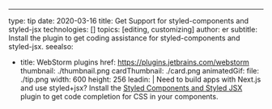 ---
type: tip
date: 2020-03-16
title: Get Support for styled-components and styled-jsx
technologies: []
topics: [editing, customizing]
author: er
subtitle: Install the plugin to get coding assistance for styled-components and styled-jsx.
seealso:
- title: WebStorm plugins
  href: https://plugins.jetbrains.com/webstorm
thumbnail: ./thumbnail.png
cardThumbnail: ./card.png
animatedGif:
  file: ./tip.png
  width: 600
  height: 256
leadin: |
  Need to build apps with Next.js and use styled+jsx? Install the 
  [Styled Components and Styled JSX](https://plugins.jetbrains.com/plugin/9997-styled-components--styled-jsx) 
  plugin to get code completion for CSS in your components.
